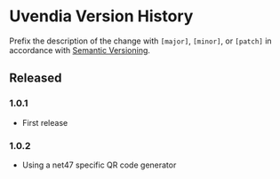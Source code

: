 # Uvendia Version History

Prefix the description of the change with `[major]`, `[minor]`, or `[patch]` in accordance with [Semantic Versioning](https://semver.org/).

## Released

### 1.0.1
* First release

### 1.0.2
* Using a net47 specific QR code generator
